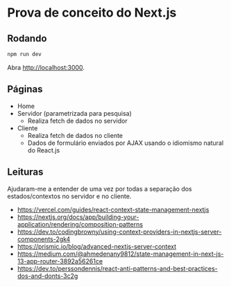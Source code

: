 
# Prova de conceito do Next.js

## Rodando

```bash
npm run dev

```

Abra [http://localhost:3000](http://localhost:3000).

## Páginas

* Home
* Servidor (parametrizada para pesquisa)
  * Realiza fetch de dados no servidor
* Cliente
  * Realiza fetch de dados no cliente
  * Dados de formulário enviados por AJAX usando o idiomismo natural do React.js

## Leituras

Ajudaram-me a entender de uma vez por todas a separação dos estados/contextos no servidor e no cliente.

* https://vercel.com/guides/react-context-state-management-nextjs
* https://nextjs.org/docs/app/building-your-application/rendering/composition-patterns
* https://dev.to/codingbrowny/using-context-providers-in-nextjs-server-components-2gk4
* https://prismic.io/blog/advanced-nextjs-server-context
* https://medium.com/@ahmedenany9812/state-management-in-next-js-13-app-router-3892a56261ce
* https://dev.to/perssondennis/react-anti-patterns-and-best-practices-dos-and-donts-3c2g